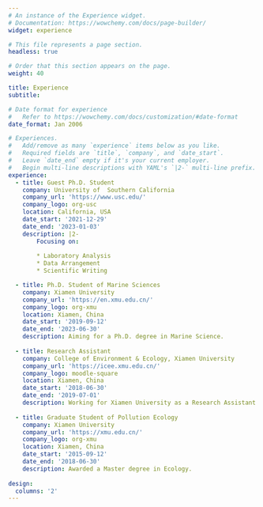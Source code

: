 ```yaml
---
# An instance of the Experience widget.
# Documentation: https://wowchemy.com/docs/page-builder/
widget: experience

# This file represents a page section.
headless: true

# Order that this section appears on the page.
weight: 40

title: Experience
subtitle:

# Date format for experience
#   Refer to https://wowchemy.com/docs/customization/#date-format
date_format: Jan 2006

# Experiences.
#   Add/remove as many `experience` items below as you like.
#   Required fields are `title`, `company`, and `date_start`.
#   Leave `date_end` empty if it's your current employer.
#   Begin multi-line descriptions with YAML's `|2-` multi-line prefix.
experience:
  - title: Guest Ph.D. Student
    company: University of  Southern California
    company_url: 'https://www.usc.edu/'
    company_logo: org-usc
    location: California, USA
    date_start: '2021-12-29'
    date_end: '2023-01-03'
    description: |2-
        Focusing on:
        
        * Laboratory Analysis
        * Data Arrangement
        * Scientific Writing

  - title: Ph.D. Student of Marine Sciences
    company: Xiamen University
    company_url: 'https://en.xmu.edu.cn/'
    company_logo: org-xmu
    location: Xiamen, China
    date_start: '2019-09-12'
    date_end: '2023-06-30'
    description: Aiming for a Ph.D. degree in Marine Science.
    
  - title: Research Assistant 
    company: College of Environment & Ecology, Xiamen University
    company_url: 'https://icee.xmu.edu.cn/'
    company_logo: moodle-square
    location: Xiamen, China
    date_start: '2018-06-30'
    date_end: '2019-07-01'
    description: Working for Xiamen University as a Research Assistant.
    
  - title: Graduate Student of Pollution Ecology
    company: Xiamen University
    company_url: 'https://xmu.edu.cn/'
    company_logo: org-xmu
    location: Xiamen, China
    date_start: '2015-09-12'
    date_end: '2018-06-30'
    description: Awarded a Master degree in Ecology.
    
design:
  columns: '2'
---
```


